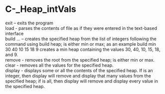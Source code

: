 # C-_Heap_intVals
exit – exits the program
<br/>load <file> - parses the contents of file as if they were entered in the text-based interface
<br/>build <type> <int> <int> <int> <int> … <int> – creates the specified heap from the list of integers following the command using build heap; <type> is either min or max; as an example build min 30 40 10 15 18 9 creates a min  heap containing the values 30, 40, 10, 15, 18, and 9.
<br/>remove <type>- removes the root from the specified heap; <type> is either min or max.
<br/>clear <type> - removes all the values for the specified heap. 
<br/>display <type> <count> - displays some or all the contents of the specified heap. If <count> is an integer, then display will remove and display that many values from the specified heap; if <count> is all, then display will remove and display every value in the specified heap. 


